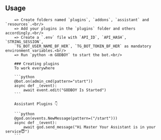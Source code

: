 ## Usage


        => Create folders named `plugins`, `addons`, `assistant` and `resources`.<br/>
        => Add your plugins in the `plugins` folder and others accordingly.<br/>
        => Create a `.env` file with `API_ID`, `API_HASH`, `STRING_SESSION`, 
        `TG_BOT_USER_NAME_BF_HER`, `TG_BOT_TOKEN_BF_HER` as mandatory environment variables.<br/>
        => Run `python -m GODBOY` to start the bot.<br/>
        
        ### Creating plugins
        To work everywhere
        
        ```python
        @bot.on(admin_cmd(pattern="start"))
        async def _(event):   
            await event.edit("GODBOY Is Started")   
        ```
        
        Assistant Plugins 👇
        
        ```python
        @god.on(events.NewMessage(pattern=("/start")))   
        async def _(event):   
            await god.send_message("Hi Master Your Assistant is in your service😇")   
        ```
